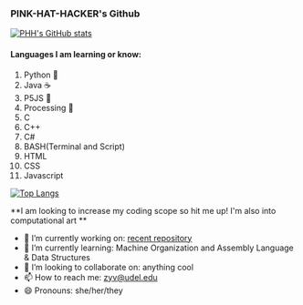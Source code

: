 ### PINK-HAT-HACKER's Github

[![PHH's GitHub stats](https://github-readme-stats.vercel.app/api?username=Pink-Hat-Hacker&count_private=true&theme=gotham)](https://github.com/anuraghazra/github-readme-stats)

#### Languages I am learning or know:

1. Python 🐍
2. Java ☕
3. P5JS 🌸 
4. Processing 🧩 
5. C
6. C++
7. C#
8. BASH(Terminal and Script)
9. HTML
10. CSS
11. Javascript

[![Top Langs](https://github-readme-stats.vercel.app/api/top-langs/?username=Pink-Hat-Hacker&layout=compact&theme=gotham)](https://github.com/anuraghazra/github-readme-stats)

**I am looking to increase my coding scope so hit me up! I'm also into computational art **

- 🔭 I’m currently working on: [recent repository](https://github.com/pink-hat-hacker?tab=repositories)
- 🌱 I’m currently learning: Machine Organization and Assembly Language & Data Structures
- 👯 I’m looking to collaborate on: anything cool
- 📫 How to reach me: zyv@udel.edu
- 😄 Pronouns: she/her/they
<!--
**Pink-Hat-Hacker/Pink-Hat-Hacker** is a ✨ _special_ ✨ repository because its `README.md` (this file) appears on your GitHub profile.

Here are some ideas to get you started:

- 🔭 I’m currently working on ...
- 🌱 I’m currently learning ...
- 👯 I’m looking to collaborate on ...
- 🤔 I’m looking for help with ...
- 💬 Ask me about ...
- 📫 How to reach me: ...
- 😄 Pronouns: ...
- ⚡ Fun fact: ...
-->
